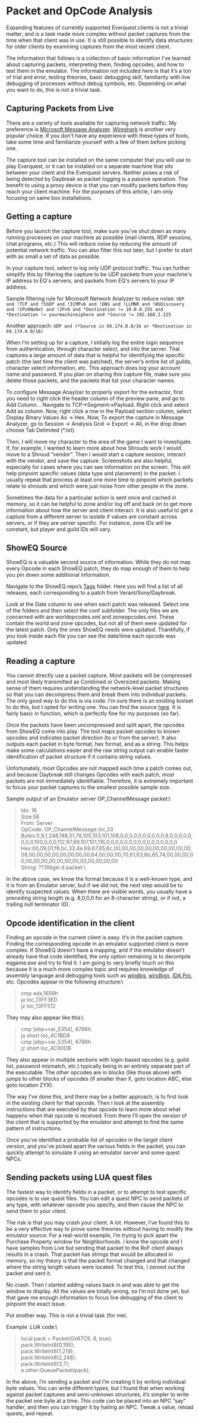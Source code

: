 # Packet and OpCode Analysis

Expanding features of currently supported Everquest clients is not a trivial matter, and is a task made more complex without packet captures from the time when that client was in use. It is still possible to identify data structures for older clients by examining captures from the most recent client.

The information that follows is a collection of basic information I’ve learned about capturing packets, interpreting them, finding opcodes, and how to test them in the emulator. The information not included here is that it’s a ton of trial and error, testing theories, basic debugging skill, familiarity with live debugging of processes without debug symbols, etc. Depending on what you want to do, this is not a trivial task.

## Capturing Packets from Live

There are a variety of tools available for capturing network traffic. My preference is [Microsoft Message Analyzer](https://www.microsoft.com/en-us/download/details.aspx?id=44226). [Wireshark](https://www.wireshark.org) is another very popular choice. If you don't have any experience with these types of tools, take some time and familiarize yourself with a few of them before picking one.

The capture tool can be installed on the same computer that you will use to play Everquest, or it can be installed on a separate machine that sits between your client and the Everquest servers. Neither poses a risk of being detected by Daybreak as packet logging is a passive operation. The benefit to using a proxy device is that you can modify packets before they reach your client machine. For the purposes of this article, I am only focusing on same box installations.

## Getting a capture

Before you launch the capture tool, make sure you've shut down as many running processes on your machine as possible (mail clients, RDP sessions, chat programs, etc.) This will reduce noise by reducing the amount of potential network traffic. You can also filter this out later, but I prefer to start with as small a set of data as possible.

In your capture tool, select to log only UDP protocol traffic. You can further simplify this by filtering the capture to be UDP packets from your machine's IP address to EQ's servers, and packets from EQ's servers to your IP address.

Sample filtering rule for Microsoft Network Analyzer to reduce noise: `UDP and !TCP and !SSDP and !ICMPv6 and !DNS and !LLMNR and !WSDiscovery and !IPv6NoNxt and !IPv6 and *Destination != 10.0.0.255 and *Destination != yourmachineiphere and *Source != 192.168.2.225`

Another approach: `UDP and (*Source in 69.174.0.0/16 or *Destination in 69.174.0.0/16)`

When I’m setting up for a capture, I initially log the entire login sequence from authentication, through character select, and into the server. That captures a large amount of data that is helpful for identifying the specific patch (the last time the client was patched), the server’s entire list of guilds, character select information, etc. This approach does log your account name and password. If you plan on sharing this capture file, make sure you delete those packets, and the packets that list your character names.

To configure Message Anaylzer to properly export for the extractor, first you need to right click the header column of the preview pane, and go to Add Column... Navigate to TCP->Segment->Payload. Right click and select Add as column. Now, right click a row in the Payload section column, select Display Binary Values As -> Hex. Now, To export the capture in Message Analyzer, go to Session -> Analysis Grid -> Export -> All, in the drop down choose Tab Delimited (\*.txt)

Then, I will move my character to the area of the game I want to investigate. If, for example, I wanted to learn more about how Shrouds work I would move to a Shroud “vendor”. Then I would start a capture session, interact with the vendor, and save the capture. Screenshots are also helpful, especially for cases where you can see information on the screen. This will help pinpoint specific values (data type and placement) in the packet. I usually repeat that process at least one more time to pinpoint which packets relate to shrouds and which were just noise from other people in the zone.

Sometimes the data for a particular action is sent once and cached in memory, so it can be helpful to zone and/or log off and back on to get more information about how the server and client interact. It is also useful to get a capture from a different server to isolate if values are constant across servers, or if they are server specific. For instance, zone IDs will be constant, but player and guild IDs will vary.

## ShowEQ Source

ShowEQ is a valuable second source of information. While they do not map every Opcode in each ShowEQ patch, they do map enough of them to help you pin down some additional information.

Navigate to the ShowEQ repo’s [Tags](https://sourceforge.net/p/seq/svn/HEAD/tree/showeq/tags/) folder. Here you will find a list of all releases, each corresponding to a patch from Verant/Sony/Daybreak.

Look at the Date column to see when each patch was released. Select one of the folders and then select the conf subfolder. The only files we are concerned with are worldopcodes.xml and zoneopcodes.xml. These contain the world and zone opcodes, but not all of them were updated for the latest patch. Only the ones ShowEQ needs were updated. Thankfully, if you look inside each file you can see the date/time each opcode was updated.

## Reading a capture

You cannot directly use a packet capture. Most packets will be compressed and most likely transmitted as Combined or Oversized packets. Making sense of them requires understanding the network-level packet structures so that you can decompress them and break them into individual packets. The only good way to do this is via code. I’m sure there is an existing toolset to do this, but I opted for writing one. You can find the source [here](https://github.com/daerath/EQPacketParser). It is fairly basic in function, which is perfectly fine for my purposes (so far).

Once the packets have been uncompressed and split apart, the opcodes from ShowEQ come into play. The tool maps packet opcodes to known opcodes and indicates packet direction (to or from the server). It also outputs each packet in byte format, hex format, and as a string. This helps make some calculations easier and the raw string output can enable faster identification of packet structure if it contains string values.

Unfortunately, most Opcodes are not mapped each time a patch comes out, and because Daybreak still changes Opcodes with each patch, most packets are not immediately identifiable. Therefore, it is extremely important to focus your packet captures to the smallest possible sample size.

Sample output of an Emulator server OP_ChannelMessage packet:\


> Idx: 16\
> Size:56\
> From: Server\
> OpCode: OP_ChannelMessage::bc,33\
> Bytes:0,9,1,248,188,51,78,105,103,101,108,0,0,0,0,0,0,0,0,0,0,8,0,0,0,0,0,0,0,0,100,0,0,0,112,97,99,107,101,116,0,0,0,0,0,0,0,0,0,0,0,0,0,0,0,0\
> Hex:00,09,01,f8,bc,33,4e,69,67,65,6c,00,00,00,00,00,00,00,00,00,00,08,00,00,00,00,00,00,00,00,64,00,00,00,70,61,63,6b,65,74,00,00,00,00,00,00,00,00,00,00,00,00,00,00,00,00\
> String: ??3Nigel d packet  \
>

In the above case, we know the format because it is a well-known type, and it is from an Emulator server, but if we did not, the next step would be to identify suspected values. When there are visible words, you usually have a preceding string length (e.g. 8,0,0,0 for an 8-character string), or if not, a trailing null terminator (0).

## Opcode identification in the client

Finding an opcode in the current client is easy. It’s in the packet capture. Finding the corresponding opcode in an emulator supported client is more complex. If ShowEQ doesn’t have a mapping, and if the emulator doesn’t already have that code identified, the only option remaining is to decompile eqgame.exe and try to find it. I am going to very briefly touch on this because it is a much more complex topic and requires knowledge of assembly language and debugging tools such as [windbg](http://windbg.org), [windbgx](https://www.microsoft.com/en-us/p/windbg-preview/9pgjgd53tn86?activetab=pivot:overviewtab), [IDA Pro](https://www.hex-rays.com/products/ida/index.shtml), etc. Opcodes appear in the following structure:\


> cmp edx,1659h\
> ja loc\_13FF3ED\
> jz loc\_13FF512

They may also appear like this:\


> cmp \[ebp+var\_5354], 6786h\
> ja short loc\_4C1BD8\
> cmp \[ebp+var\_5354], 6786h\
> jz short loc\_4C90DB

They also appear in multiple sections with login-based opcodes (e.g. guild list, password mismatch, etc.) typically being in an entirely separate part of the executable. The other opcodes are in blocks (like those above) with jumps to other blocks of opcodes (if smaller than X, goto location ABC, else goto location ZYX).

The way I’ve done this, and there may be a better approach, is to first look in the existing client for that opcode. Then I look at the assembly instructions that are executed by that opcode to learn more about what happens when that opcode is received. From there I’ll open the version of the client that is supported by the emulator and attempt to find the same pattern of instructions.

Once you’ve identified a probable list of opcodes in the target client version, and you’ve picked apart the various fields in the packet, you can quickly attempt to simulate it using an emulator server and some quest NPCs.

## Sending packets using LUA quest files

The fastest way to identify fields in a packet, or to attempt to test specific opcodes is to use quest files. You can edit a quest NPC to send packets of any type, with whatever opcode you specify, and then cause the NPC to send them to your client.

The risk is that you may crash your client. A lot. However, I’ve found this to be a very effective way to prove some theories without having to modify the emulator source. For a real-world example, I’m trying to pick apart the Purchase Property window for Neighborhoods. I know the opcode and I have samples from Live but sending that packet to the RoF client always results in a crash. That packet has strings that would be allocated in memory, so my theory is that the packet format changed and that changed where the string length values were located. To test this, I zeroed out the packet and sent it.

No crash. Then I started adding values back in and was able to get the window to display. All the values are totally wrong, so I’m not done yet, but that gave me enough information to focus live debugging of the client to pinpoint the exact issue.

Put another way. This is not a trivial task (for me).

Example .LUA code:\


> local pack = Packet(0x67C9, 6, true);\
> pack:WriteInt8(0,195);\
> pack:WriteInt8(1,219);\
> pack:WriteInt8(2,248);\
> pack:WriteInt8(3,7);\
> e.other:QueuePacket(pack);

In the above, I’m sending a packet and I’m creating it by writing individual byte values. You can write different types, but I found that when working against packet captures and semi-unknown structures, it’s simpler to write the packet one byte at a time. This code can be placed into an NPC “say” handler, and then you can trigger it by hailing an NPC. Tweak a value, reload quests, and repeat.
